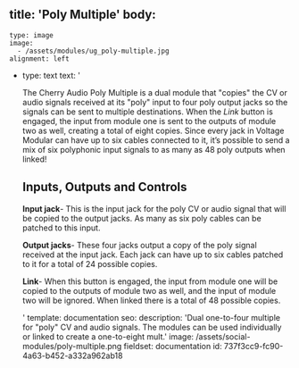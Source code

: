 title: 'Poly Multiple'
body:
  -
    type: image
    image:
      - /assets/modules/ug_poly-multiple.jpg
    alignment: left
  -
    type: text
    text: '<p>The Cherry Audio Poly Multiple is a dual module that "copies" the CV or audio signals received at its "poly" input to four poly output jacks so the signals can be sent to multiple destinations. When the&nbsp;<em>Link</em>&nbsp;button is engaged, the input from module one is sent to the outputs of module two as well, creating a total of eight copies. Since every jack in Voltage Modular can have up to six cables connected to it, it’s possible to send a mix of six polyphonic input signals to as many as 48 poly outputs when linked!&nbsp;</p><h2><strong>Inputs, Outputs and Controls</strong></h2><p><strong>Input jack</strong>- This is the input jack for the poly CV or audio signal that will be copied to the output jacks. As many as six poly cables can be patched to this input.</p><p><strong>Output jacks</strong>- These four jacks output a copy of the poly signal received at the input jack. Each jack can have up to six cables patched to it for a total of 24 possible copies.</p><p><strong>Link</strong>- When this button is engaged, the input from module one will be copied to the outputs of module two as well, and the input of module two will be ignored. When linked there is a total of 48 possible copies.</p>'
template: documentation
seo:
  description: 'Dual one-to-four multiple for "poly" CV and audio signals. The modules can be used individually or linked to create a one-to-eight mult.'
  image: /assets/social-modules/poly-multiple.png
fieldset: documentation
id: 737f3cc9-fc90-4a63-b452-a332a962ab18
